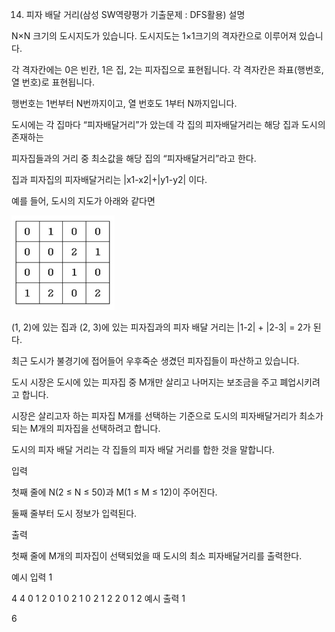 14. 피자 배달 거리(삼성 SW역량평가 기출문제 : DFS활용)
    설명

N×N 크기의 도시지도가 있습니다. 도시지도는 1×1크기의 격자칸으로 이루어져 있습니다.

각 격자칸에는 0은 빈칸, 1은 집, 2는 피자집으로 표현됩니다. 각 격자칸은 좌표(행번호, 열 번호)로 표현됩니다.

행번호는 1번부터 N번까지이고, 열 번호도 1부터 N까지입니다.

도시에는 각 집마다 “피자배달거리”가 았는데 각 집의 피자배달거리는 해당 집과 도시의 존재하는

피자집들과의 거리 중 최소값을 해당 집의 “피자배달거리”라고 한다.

집과 피자집의 피자배달거리는 |x1-x2|+|y1-y2| 이다.

예를 들어, 도시의 지도가 아래와 같다면

![img.png](img.png)

(1, 2)에 있는 집과 (2, 3)에 있는 피자집과의 피자 배달 거리는 |1-2| + |2-3| = 2가 된다.

최근 도시가 불경기에 접어들어 우후죽순 생겼던 피자집들이 파산하고 있습니다.

도시 시장은 도시에 있는 피자집 중 M개만 살리고 나머지는 보조금을 주고 폐업시키려고 합니다.

시장은 살리고자 하는 피자집 M개를 선택하는 기준으로 도시의 피자배달거리가 최소가 되는 M개의 피자집을 선택하려고 합니다.

도시의 피자 배달 거리는 각 집들의 피자 배달 거리를 합한 것을 말합니다.


입력

첫째 줄에 N(2 ≤ N ≤ 50)과 M(1 ≤ M ≤ 12)이 주어진다.

둘째 줄부터 도시 정보가 입력된다.


출력

첫째 줄에 M개의 피자집이 선택되었을 때 도시의 최소 피자배달거리를 출력한다.


예시 입력 1

4 4
0 1 2 0
1 0 2 1
0 2 1 2
2 0 1 2
예시 출력 1

6